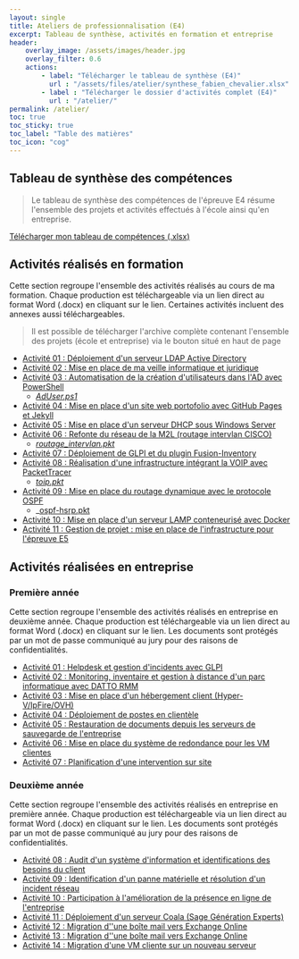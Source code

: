 ```yaml
---
layout: single
title: Ateliers de professionnalisation (E4)
excerpt: Tableau de synthèse, activités en formation et entreprise
header:
    overlay_image: /assets/images/header.jpg
    overlay_filter: 0.6
    actions:
        - label: "Télécharger le tableau de synthèse (E4)"
          url : "/assets/files/atelier/synthese_fabien_chevalier.xlsx"
        - label : "Télécharger le dossier d'activités complet (E4)"
          url : "/atelier/"
permalink: /atelier/
toc: true
toc_sticky: true
toc_label: "Table des matières"
toc_icon: "cog"
---
```


## Tableau de synthèse des compétences

> Le tableau de synthèse des compétences de l'épreuve E4 résume l'ensemble des projets et activités effectués à l'école ainsi qu'en entreprise. 

[Télécharger mon tableau de compétences (.xlsx)](/bts/assets/files/atelier/synthese_fabien_chevalier.xlsx)

## Activités réalisés en formation

Cette section regroupe l'ensemble des activités réalisés au cours de ma formation. Chaque production est téléchargeable via un lien direct au format Word (.docx) en cliquant sur le lien. Certaines activités incluent des annexes aussi téléchargeables.

> Il est possible de télécharger l'archive complète contenant l'ensemble des projets (école et entreprise) via le bouton situé en haut de page

- [Activité 01 : Déploiement d'un serveur LDAP Active Directory](/bts/assets/files/atelier/ecole/01-ldap_active_directory.docx)
- [Activité 02 : Mise en place de ma veille informatique et juridique](/bts/assets/files/atelier/ecole/02-veille.docx)
- [Activité 03 : Automatisation de la création d'utilisateurs dans l'AD avec PowerShell](/bts/assets/files/atelier/ecole/03-ad_powershell_csv.docx)
  - _[AdUser.ps1](/bts/assets/files/atelier/ecole/03-ad_user.ps1)_
- [Activité 04 : Mise en place d'un site web portofolio avec GitHub Pages et Jekyll](/bts/assets/files/atelier/ecole/04-mise_en_place_site_web.docx)
- [Activité 05 : Mise en place d'un serveur DHCP sous Windows Server](/bts/assets/files/atelier/ecole/05-serveur_dhcp_windows.docx)
- [Activité 06 : Refonte du réseau de la M2L (routage intervlan CISCO)](/bts/assets/files/atelier/ecole/06-routage_intervlan.docx)
  - _[routage_intervlan.pkt](/bts/assets/files/atelier/ecole/06-routage_intervlan.pkt)_
- [Activité 07 : Déploiement de GLPI et du plugin Fusion-Inventory](/bts//assets/files/atelier/ecole/07-glpi_fusion.docx)
- [Activité 08 : Réalisation d'une infrastructure intégrant la VOIP avec PacketTracer](/bts//assets/files/atelier/ecole/08-voip_pkt.docx)
  - _[toip.pkt](/bts/assets/files/atelier/ecole/08-voip.pkt)_
- [Activité 09 : Mise en place du routage dynamique avec le protocole OSPF](/bts/assets/files/atelier/ecole/09-ospf_cisco.docx)
  - _[ospf-hsrp.pkt](/bts//assets/files/atelier/09-ospf_cisco.pkt)
- [Activité 10 : Mise en place d'un serveur LAMP conteneurisé avec Docker](/bts/assets/files/atelier/ecole/10-lamp_docker.docx)
- [Activité 11 : Gestion de projet : mise en place de l'infrastructure pour l'épreuve E5](/bts/assets/files/atelier/ecole/11-gestion_projet.docx)

## Activités réalisées en entreprise

### Première année

Cette section regroupe l'ensemble des activités réalisés en entreprise en deuxième année. Chaque production est téléchargeable via un lien direct au format Word (.docx) en cliquant sur le lien. Les documents sont protégés par un mot de passe communiqué au jury pour des raisons de confidentialités.

- [Activité 01 : Helpdesk et gestion d'incidents avec GLPI](/bts/assets/files/atelier/entreprise/01-helpdesk_glpi.docx)
- [Activité 02 : Monitoring, inventaire et gestion à distance d'un parc informatique avec DATTO RMM](/bts/assets/files/atelier/entreprise/02-monitoring_gestion_datto.docx)
- [Activité 03 : Mise en place d'un hébergement client (Hyper-V/IpFire/OVH)](/bts/assets/files/atelier/entreprise/03-hebergement_client.docx)
- [Activité 04 : Déploiement de postes en clientèle](/bts/assets/files/atelir/entreprise/04-postes_clients.docx)
- [Activité 05 : Restauration de documents depuis les serveurs de sauvegarde de l'entreprise](/bts/assets/files/atelir/entreprise/05-sauvegarde_cloud.docx)
- [Activité 06 : Mise en place du système de redondance pour les VM clientes](/bts/assets/files/atelir/entreprise/06-replication_hyperV.docx)
- [Activité 07 : Planification d'une intervention sur site](/bts/assets/files/atelir/entreprise/07-planification.docx)

### Deuxième année

Cette section regroupe l'ensemble des activités réalisés en entreprise en première année. Chaque production est téléchargeable via un lien direct au format Word (.docx) en cliquant sur le lien. Les documents sont protégés par un mot de passe communiqué au jury pour des raisons de confidentialités.

- [Activité 08 : Audit d'un système d'information et identifications des besoins du client]()
- [Activité 09 : Identification d'un panne matérielle et résolution d'un incident réseau]()
- [Activité 10 : Participation à l'amélioration de la présence en ligne de l'entreprise]()
- [Activité 11 : Déploiement d'un serveur Coala (Sage Génération Experts)]()
- [Activité 12 : Migration d''une boîte mail vers Exchange Online]()
- [Activité 13 : Migration d''une boîte mail vers Exchange Online]()
- [Activité 14 : Migration d'une VM cliente sur un nouveau serveur]()















